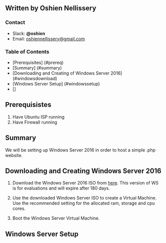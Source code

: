 ## Written by Oshien Nellissery

### Contact 
- Slack: **@oshien**
- Email: oshiennellissery@gmail.com

### Table of Contents

- [Prerequisites] (#prereq)
- [Summary] (#summary)
- [Downloading and Creating of Windows Server 2016] (#windowsdownload)
- [Windows Server Setup] (#windowssetup)
- []

## Prerequisistes <a id="prereq"></a>
1. Have Ubuntu ISP running
2. Have Firewall running

## Summary <a id="summary"></a>
We will be setting up Windows Server 2016 in order to host a simple .php website.

## Downloading and Creating Windows Server 2016 <a id="windowsdownload"></a>
1. Download the Windows Server 2016 ISO from [here](https://www.microsoft.com/en-us/evalcenter/evaluate-windows-server-2016#evaluation_4252). This version of WS is for evaluations and will expire after 180 days.

2. Use the downloaded Windows Server ISO to create a Virtual Machine. Use the recommended setting for the allocated ram, storage and cpu cores. 

3. Boot the Windows Server Virtual Machine. 

## Windows Server Setup <a id="windowssetup"></a>

